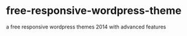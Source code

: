 free-responsive-wordpress-theme
===============================

a free responsive wordpress themes 2014 with advanced features
